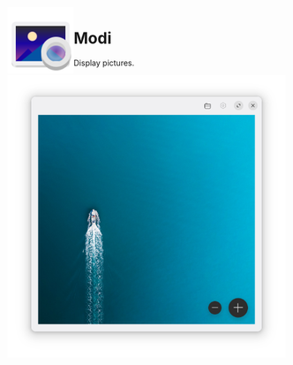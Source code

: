 <img align="left" style="vertical-align: middle" width="120" height="120" src="data/icons/color.svg">

# Modi

Display pictures.

![Screenshot](data/shot.png)